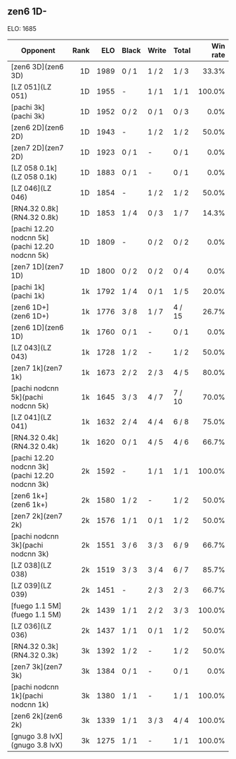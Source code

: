 ## zen6 1D- ##

ELO: 1685

Opponent | Rank | ELO | Black | Write | Total | Win rate
---------|-----:|----:|-------|-------|-------|-------:
[zen6 3D](zen6 3D) | 1D | 1989 | 0 / 1 | 1 / 2 | 1 / 3 | 33.3%
[LZ 051](LZ 051) | 1D | 1955 | - | 1 / 1 | 1 / 1 | 100.0%
[pachi 3k](pachi 3k) | 1D | 1952 | 0 / 2 | 0 / 1 | 0 / 3 | 0.0%
[zen6 2D](zen6 2D) | 1D | 1943 | - | 1 / 2 | 1 / 2 | 50.0%
[zen7 2D](zen7 2D) | 1D | 1923 | 0 / 1 | - | 0 / 1 | 0.0%
[LZ 058 0.1k](LZ 058 0.1k) | 1D | 1883 | 0 / 1 | - | 0 / 1 | 0.0%
[LZ 046](LZ 046) | 1D | 1854 | - | 1 / 2 | 1 / 2 | 50.0%
[RN4.32 0.8k](RN4.32 0.8k) | 1D | 1853 | 1 / 4 | 0 / 3 | 1 / 7 | 14.3%
[pachi 12.20 nodcnn 5k](pachi 12.20 nodcnn 5k) | 1D | 1809 | - | 0 / 2 | 0 / 2 | 0.0%
[zen7 1D](zen7 1D) | 1D | 1800 | 0 / 2 | 0 / 2 | 0 / 4 | 0.0%
[pachi 1k](pachi 1k) | 1k | 1792 | 1 / 4 | 0 / 1 | 1 / 5 | 20.0%
[zen6 1D+](zen6 1D+) | 1k | 1776 | 3 / 8 | 1 / 7 | 4 / 15 | 26.7%
[zen6 1D](zen6 1D) | 1k | 1760 | 0 / 1 | - | 0 / 1 | 0.0%
[LZ 043](LZ 043) | 1k | 1728 | 1 / 2 | - | 1 / 2 | 50.0%
[zen7 1k](zen7 1k) | 1k | 1673 | 2 / 2 | 2 / 3 | 4 / 5 | 80.0%
[pachi nodcnn 5k](pachi nodcnn 5k) | 1k | 1645 | 3 / 3 | 4 / 7 | 7 / 10 | 70.0%
[LZ 041](LZ 041) | 1k | 1632 | 2 / 4 | 4 / 4 | 6 / 8 | 75.0%
[RN4.32 0.4k](RN4.32 0.4k) | 1k | 1620 | 0 / 1 | 4 / 5 | 4 / 6 | 66.7%
[pachi 12.20 nodcnn 3k](pachi 12.20 nodcnn 3k) | 2k | 1592 | - | 1 / 1 | 1 / 1 | 100.0%
[zen6 1k+](zen6 1k+) | 2k | 1580 | 1 / 2 | - | 1 / 2 | 50.0%
[zen7 2k](zen7 2k) | 2k | 1576 | 1 / 1 | 0 / 1 | 1 / 2 | 50.0%
[pachi nodcnn 3k](pachi nodcnn 3k) | 2k | 1551 | 3 / 6 | 3 / 3 | 6 / 9 | 66.7%
[LZ 038](LZ 038) | 2k | 1519 | 3 / 3 | 3 / 4 | 6 / 7 | 85.7%
[LZ 039](LZ 039) | 2k | 1451 | - | 2 / 3 | 2 / 3 | 66.7%
[fuego 1.1 5M](fuego 1.1 5M) | 2k | 1439 | 1 / 1 | 2 / 2 | 3 / 3 | 100.0%
[LZ 036](LZ 036) | 2k | 1437 | 1 / 1 | 0 / 1 | 1 / 2 | 50.0%
[RN4.32 0.3k](RN4.32 0.3k) | 3k | 1392 | 1 / 2 | - | 1 / 2 | 50.0%
[zen7 3k](zen7 3k) | 3k | 1384 | 0 / 1 | - | 0 / 1 | 0.0%
[pachi nodcnn 1k](pachi nodcnn 1k) | 3k | 1380 | 1 / 1 | - | 1 / 1 | 100.0%
[zen6 2k](zen6 2k) | 3k | 1339 | 1 / 1 | 3 / 3 | 4 / 4 | 100.0%
[gnugo 3.8 lvX](gnugo 3.8 lvX) | 3k | 1275 | 1 / 1 | - | 1 / 1 | 100.0%
